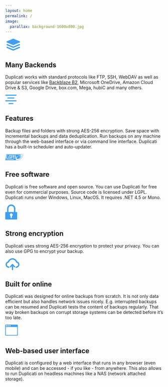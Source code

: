 ```yaml
---
layout: home
permalink: /
image:
  parallax: background-1600x800.jpg
---
```



<div class="twotiles">

  <div class="twotile">
    <p class="post-icon"><img src="images/home/backends-ico.png" /></p>
    <h2 class="post-title">Many Backends</h2>
    <p class="post-excerpt">Duplicati works with standard protocols like FTP, SSH, WebDAV as well as popular services like <a href="https://www.backblaze.com/blog/duplicati-backups-cloud-storage/" alt="Duplicati with Backblaze B2 Cloud Storage">Backblaze B2</a>, Microsoft OneDrive, Amazon Cloud Drive &amp; S3, Google Drive, box.com, Mega, hubiC and many others.</p>
  </div>

  <div class="twotile">
    <p class="post-icon"><img src="images/home/feature-ico.png" /></p>
    <h2 class="post-title">Features</h2>
    <p class="post-excerpt">Backup files and folders with strong AES-256 encryption. Save space with incremental backups and data deduplication. Run backups on any machine through the web-based interface or via command line interface. Duplicati has a built-in scheduler and auto-updater.</p>
  </div>

  <div class="twotile">
    <p class="post-icon"><img src="images/home/lgpl-ico.png" /></p>
    <h2 class="post-title">Free software</h2>
    <p class="post-excerpt">Duplicati is free software and open source. You can use Duplicati for free even for commercial purposes. Source code is licensed under LGPL. Duplicati runs under Windows, Linux, MacOS. It requires .NET 4.5 or Mono.</p>
  </div>

  <div class="twotile">
    <p class="post-icon"><img src="images/home/secure-ico.png" /></p>
    <h2 class="post-title">Strong encryption</h2>
    <p class="post-excerpt">Duplicati uses strong AES-256 encryption to protect your privacy. You can also use GPG to encrypt your backup.</p>
  </div>

  <div class="twotile">
    <p class="post-icon"><img src="images/home/cloud-ico.png" /></p>
    <h2 class="post-title">Built for online</h2>
    <p class="post-excerpt">Duplicati was designed for online backups from scratch. It is not only data efficient but also handles network issues nicely. E.g. interrupted backups can be resumed and Duplicati tests the content of backups regularly. That way broken backups on corrupt storage systems can be detected before it’s too late.</p>
  </div>

  <div class="twotile">
    <p class="post-icon"><img src="images/home/webui-ico.png" /></p>
    <h2 class="post-title">Web-based user interface</h2>
    <p class="post-excerpt">Duplicati is configured by a web interface that runs in any browser (even mobile) and can be accessed - if you like - from anywhere. This also allows to run Duplicati on headless machines like a NAS (network attached storage).</p>
  </div>

</div>
